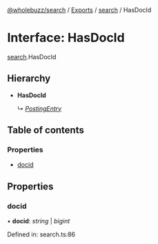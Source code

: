 [@wholebuzz/search](../README.md) / [Exports](../modules.md) / [search](../modules/search.md) / HasDocId

# Interface: HasDocId

[search](../modules/search.md).HasDocId

## Hierarchy

- **HasDocId**

  ↳ [*PostingEntry*](search.postingentry.md)

## Table of contents

### Properties

- [docid](search.hasdocid.md#docid)

## Properties

### docid

• **docid**: *string* \| *bigint*

Defined in: search.ts:86
